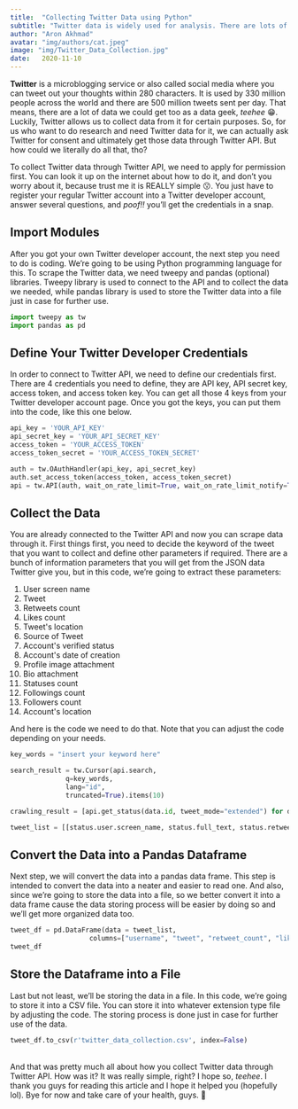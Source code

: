 ```yaml
---
title:  "Collecting Twitter Data using Python"
subtitle: "Twitter data is widely used for analysis. There are lots of insight we could get from it, but how could you actually collect all those Twitter data tho? Click me to find out!"
author: "Aron Akhmad"
avatar: "img/authors/cat.jpeg"
image: "img/Twitter_Data_Collection.jpg"
date:   2020-11-10
---
```


**Twitter** is a microblogging service or also called social media where you can tweet out your thoughts within 280 characters. It is used by 330 million people across the world and there are 500 million tweets sent per day. That means, there are a lot of data we could get too as a data geek, *teehee* 😁. Luckily, Twitter allows us to collect data from it for certain purposes. So, for us who want to do research and need Twitter data for it, we can actually ask Twitter for consent and ultimately get those data through Twitter API. But how could we literally do all that, tho?

To collect Twitter data through Twitter API, we need to apply for permission first. You can look it up on the internet about how to do it, and don’t you worry about it, because trust me it is REALLY simple 😗. You just have to register your regular Twitter account into a Twitter developer account, answer several questions, and *poof!!* you’ll get the credentials in a snap. 

## Import Modules
After you got your own Twitter developer account, the next step you need to do is coding. We’re going to be using Python programming language for this. To scrape the Twitter data, we need tweepy and pandas (optional) libraries. Tweepy library is used to connect to the API and to collect the data we needed, while pandas library is used to store the Twitter data into a file just in case for further use.

```python
import tweepy as tw
import pandas as pd
```

## Define Your Twitter Developer Credentials
In order to connect to Twitter API, we need to define our credentials first. There are 4 credentials you need to define, they are API key, API secret key, access token, and access token key. You can get all those 4 keys from your Twitter developer account page. Once you got the keys, you can put them into the code, like this one below.

```python
api_key = 'YOUR_API_KEY'
api_secret_key = 'YOUR_API_SECRET_KEY'
access_token = 'YOUR_ACCESS_TOKEN'
access_token_secret = 'YOUR_ACCESS_TOKEN_SECRET'

auth = tw.OAuthHandler(api_key, api_secret_key)
auth.set_access_token(access_token, access_token_secret)
api = tw.API(auth, wait_on_rate_limit=True, wait_on_rate_limit_notify=True)
```

## Collect the Data
You are already connected to the Twitter API and now you can scrape data through it. First things first, you need to decide the keyword of the tweet that you want to collect and define other parameters if required. There are a bunch of information parameters that you will get from the JSON data Twitter give you, but in this code, we’re going to extract these parameters:

1. User screen name
2. Tweet
3. Retweets count
4. Likes count
5. Tweet's location
6. Source of Tweet
7. Account's verified status
8. Account's date of creation
9. Profile image attachment
10. Bio attachment
11. Statuses count
12. Followings count
13. Followers count
14. Account's location

And here is the code we need to do that. Note that you can adjust the code depending on your needs.

```python
key_words = "insert your keyword here"

search_result = tw.Cursor(api.search,
              q=key_words,
              lang="id",
              truncated=True).items(10)

crawling_result = [api.get_status(data.id, tweet_mode="extended") for data in search_result]

tweet_list = [[status.user.screen_name, status.full_text, status.retweet_count, status.favorite_count, status.geo, status.source, status.user.verified, status.author.created_at, status.author.default_profile_image, status.author.default_profile, status.user.statuses_count, status.user.friends_count, status.user.followers_count, status.user.location] for status in crawling_result]
```

## Convert the Data into a Pandas Dataframe
Next step, we will convert the data into a pandas data frame. This step is intended to convert the data into a neater and easier to read one. And also, since we’re going to store the data into a file, so we better convert it into a data frame cause the data storing process will be easier by doing so and we’ll get more organized data too.

```python
tweet_df = pd.DataFrame(data = tweet_list, 
                    columns=["username", "tweet", "retweet_count", "like_count", "location", "device", "verified_status", "acc_creation_date","no_profile_pic", "no_bio", "tweets_count", "followings_count", "followers_count", "user_location"])
tweet_df
```

## Store the Dataframe into a File
Last but not least, we’ll be storing the data in a file. In this code, we’re going to store it into a CSV file. You can store it into whatever extension type file by adjusting the code. The storing process is done just in case for further use of the data.

```python
tweet_df.to_csv(r'twitter_data_collection.csv', index=False)
```
\
And that was pretty much all about how you collect Twitter data through Twitter API. How was it? It was really simple, right? I hope so, *teehee*. I thank you guys for reading this article and I hope it helped you (hopefully lol). Bye for now and take care of your health, guys. 🖤